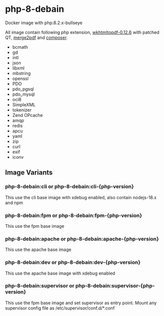 # php-8-debain
Docker image with php:8.2.x-bullseye

All image contain following php extension, [wkhtmltopdf-0.12.6](https://github.com/wkhtmltopdf/wkhtmltopdf/) with patched QT, [merge2pdf](https://github.com/ajaxray/merge2pdf) and [composer](https://github.com/composer/composer).

- bcmath
- gd
- intl
- json
- libxml
- mbstring
- openssl
- PDO
- pdo_pgsql
- pdo_mysql
- oci8
- SimpleXML
- tokenizer
- Zend OPcache
- amqp
- redis
- apcu
- yaml
- zip
- curl
- exif
- iconv

## Image Variants
### php-8-debain:cli or php-8-debain:cli-{php-version}
This use the cli base image with xdebug enabled, also contain nodejs-18.x and npm

### php-8-debain:fpm or php-8-debain:fpm-{php-version}
This use the fpm base image

### php-8-debain:apache or php-8-debain:apache-{php-version}
This use the apache base image

### php-8-debain:dev or php-8-debain:dev-{php-version}
This use the apache base image with xdebug enabled

### php-8-debain:supervisor or php-8-debain:supervisor-{php-version}
This use the fpm base image and set supervisor as entry point. Mount any supervisor config file as /etc/supervisor/conf.d/*.conf
